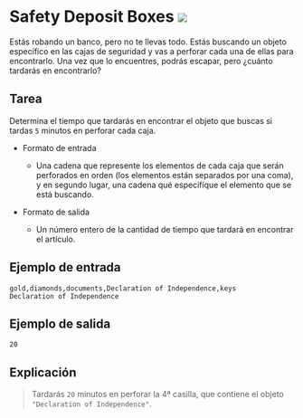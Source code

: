 # Safety Deposit Boxes ![](https://img.shields.io/badge/Dificultad-Medio-yellow)

Estás robando un banco, pero no te llevas todo. Estás buscando un objeto específico en las cajas de seguridad y vas a perforar cada una de ellas para encontrarlo. Una vez que lo encuentres, podrás escapar, pero ¿cuánto tardarás en encontrarlo?

## Tarea
Determina el tiempo que tardarás en encontrar el objeto que buscas si tardas `5` minutos en perforar cada caja.

* Formato de entrada 
  * Una cadena que represente los elementos de cada caja  que serán perforados en orden (los elementos están separados por una coma), y en segundo lugar, una cadena qué especifíque el elemento que se está buscando.

* Formato de salida 
  * Un número entero de la cantidad de tiempo que tardará en encontrar el artículo.

## Ejemplo de entrada 
```
gold,diamonds,documents,Declaration of Independence,keys
Declaration of Independence
```

## Ejemplo de salida 
```
20
```

## Explicación

> Tardarás `20` minutos en perforar la 4ª casilla, que contiene el objeto `"Declaration of Independence"`.
